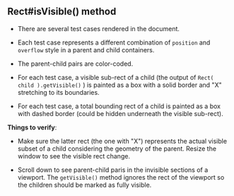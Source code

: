 ## Rect#isVisible() method

* There are several test cases rendered in the document.

* Each test case represents a different combination of `position` and `overflow` style in a parent and child containers.

* The parent-child pairs are color-coded.

* For each test case, a visible sub-rect of a child  (the output of `Rect( child ).getVisible()` ) is painted as a box with a solid border and "X" stretching to its boundaries.

* For each test case, a total bounding rect of a child is painted as a box with dashed border (could be hidden underneath the visible sub-rect).

**Things to verify**:

* Make sure the latter rect (the one with "X") represents the actual visible subset of a child considering the geometry of the parent. Resize the window to see the visible rect change.

* Scroll down to see parent-child paris in the invisible sections of a viewport. The `getVisible()` method ignores the rect of the viewport so the children should be marked as fully visible.
